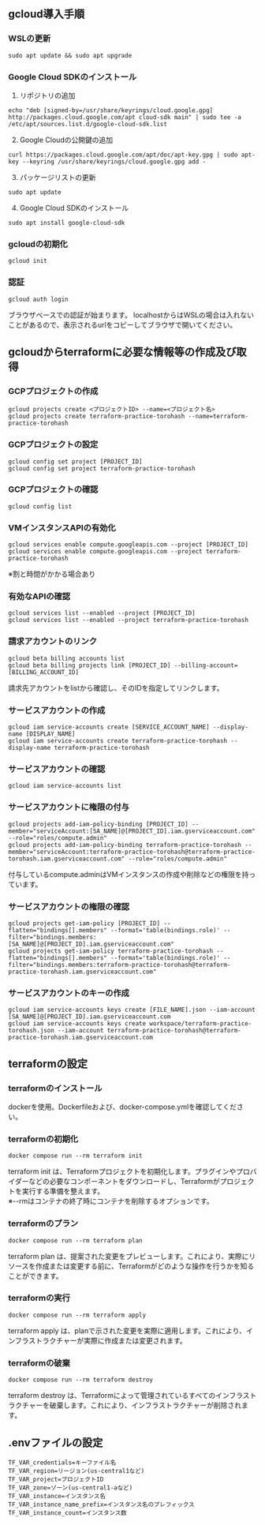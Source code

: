 ## gcloud導入手順

### WSLの更新
```
sudo apt update && sudo apt upgrade
```

### Google Cloud SDKのインストール

1. リポジトリの追加
```
echo "deb [signed-by=/usr/share/keyrings/cloud.google.gpg] http://packages.cloud.google.com/apt cloud-sdk main" | sudo tee -a /etc/apt/sources.list.d/google-cloud-sdk.list
```

2. Google Cloudの公開鍵の追加
```
curl https://packages.cloud.google.com/apt/doc/apt-key.gpg | sudo apt-key --keyring /usr/share/keyrings/cloud.google.gpg add -
```

3. パッケージリストの更新
```
sudo apt update
```

4. Google Cloud SDKのインストール
```
sudo apt install google-cloud-sdk
```

### gcloudの初期化
```
gcloud init
```

### 認証
```
gcloud auth login
```
ブラウザベースでの認証が始まります。
localhostからはWSLの場合は入れないことがあるので、表示されるurlをコピーしてブラウザで開いてください。

## gcloudからterraformに必要な情報等の作成及び取得

### GCPプロジェクトの作成
```
gcloud projects create <プロジェクトID> --name=<プロジェクト名>
gcloud projects create terraform-practice-torohash --name=terraform-practice-torohash
```

### GCPプロジェクトの設定
```
gcloud config set project [PROJECT_ID]
gcloud config set project terraform-practice-torohash
```

### GCPプロジェクトの確認
```
gcloud config list
```

### VMインスタンスAPIの有効化
```
gcloud services enable compute.googleapis.com --project [PROJECT_ID]
gcloud services enable compute.googleapis.com --project terraform-practice-torohash
```
※割と時間がかかる場合あり

### 有効なAPIの確認
```
gcloud services list --enabled --project [PROJECT_ID]
gcloud services list --enabled --project terraform-practice-torohash
```

### 請求アカウントのリンク
```
gcloud beta billing accounts list
gcloud beta billing projects link [PROJECT_ID] --billing-account=[BILLING_ACCOUNT_ID]
```
請求先アカウントをlistから確認し、そのIDを指定してリンクします。

### サービスアカウントの作成
```
gcloud iam service-accounts create [SERVICE_ACCOUNT_NAME] --display-name [DISPLAY_NAME]
gcloud iam service-accounts create terraform-practice-torohash --display-name terraform-practice-torohash
```

### サービスアカウントの確認
```
gcloud iam service-accounts list
```

### サービスアカウントに権限の付与
```
gcloud projects add-iam-policy-binding [PROJECT_ID] --member="serviceAccount:[SA_NAME]@[PROJECT_ID].iam.gserviceaccount.com" --role="roles/compute.admin"
gcloud projects add-iam-policy-binding terraform-practice-torohash --member="serviceAccount:terraform-practice-torohash@terraform-practice-torohash.iam.gserviceaccount.com" --role="roles/compute.admin"
```
付与しているcompute.adminはVMインスタンスの作成や削除などの権限を持っています。

### サービスアカウントの権限の確認
```
gcloud projects get-iam-policy [PROJECT_ID] --flatten="bindings[].members" --format='table(bindings.role)' --filter="bindings.members:[SA_NAME]@[PROJECT_ID].iam.gserviceaccount.com"
gcloud projects get-iam-policy terraform-practice-torohash --flatten="bindings[].members" --format='table(bindings.role)' --filter="bindings.members:terraform-practice-torohash@terraform-practice-torohash.iam.gserviceaccount.com"
```

### サービスアカウントのキーの作成
```
gcloud iam service-accounts keys create [FILE_NAME].json --iam-account [SA_NAME]@[PROJECT_ID].iam.gserviceaccount.com
gcloud iam service-accounts keys create workspace/terraform-practice-torohash.json --iam-account terraform-practice-torohash@terraform-practice-torohash.iam.gserviceaccount.com
```

## terraformの設定

### terraformのインストール
dockerを使用。Dockerfileおよび、docker-compose.ymlを確認してください。

### terraformの初期化
```
docker compose run --rm terraform init
```
terraform init は、Terraformプロジェクトを初期化します。プラグインやプロバイダーなどの必要なコンポーネントをダウンロードし、Terraformがプロジェクトを実行する準備を整えます。  
※--rmはコンテナの終了時にコンテナを削除するオプションです。

### terraformのプラン
```
docker compose run --rm terraform plan
```
terraform plan は、提案された変更をプレビューします。これにより、実際にリソースを作成または変更する前に、Terraformがどのような操作を行うかを知ることができます。

### terraformの実行
```
docker compose run --rm terraform apply
```
terraform apply は、planで示された変更を実際に適用します。これにより、インフラストラクチャーが実際に作成または変更されます。

### terraformの破棄
```
docker compose run --rm terraform destroy
```
terraform destroy は、Terraformによって管理されているすべてのインフラストラクチャーを破棄します。これにより、インフラストラクチャーが削除されます。

## .envファイルの設定

```
TF_VAR_credentials=キーファイル名
TF_VAR_region=リージョン(us-central1など)
TF_VAR_project=プロジェクトID
TF_VAR_zone=ゾーン(us-central1-aなど)
TF_VAR_instance=インスタンス名
TF_VAR_instance_name_prefix=インスタンス名のプレフィックス
TF_VAR_instance_count=インスタンス数
```